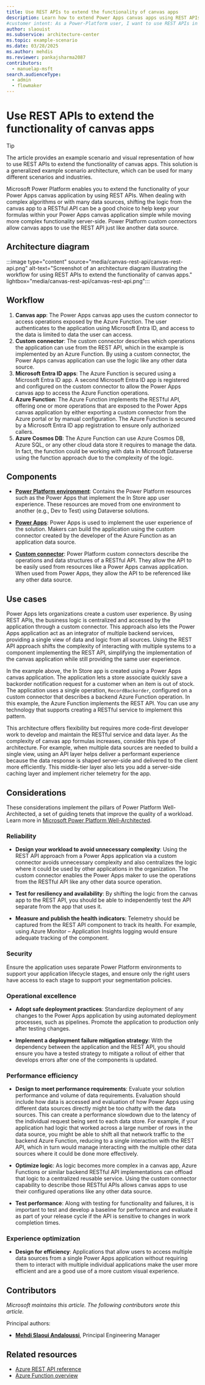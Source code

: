 ```yaml
---
title: Use REST APIs to extend the functionality of canvas apps
description: Learn how to extend Power Apps canvas apps using REST APIs to simplify logic, centralize business processes, and integrate multiple data sources efficiently.
#customer intent: As a Power-Platform user, I want to use REST APIs in my canvas apps so that I can centralize business logic and simplify app formulas.
author: slaouist
ms.subservice: architecture-center
ms.topic: example-scenario
ms.date: 03/28/2025
ms.author: mehdis
ms.reviewer: pankajsharma2087
contributors:
  - manuelap-msft
search.audienceType:
  - admin
  - flowmaker
---
```


# Use REST APIs to extend the functionality of canvas apps

> [!TIP]
> The article provides an example scenario and visual representation of how to use REST APIs to extend the functionality of canvas apps. This solution is a generalized example scenario architecture, which can be used for many different scenarios and industries.

Microsoft Power Platform enables you to extend the functionality of your Power Apps canvas application by using REST APIs. When dealing with complex algorithms or with many data sources, shifting the logic from the canvas app to a RESTful API can be a good choice to help keep your formulas within your Power Apps canvas application simple while moving more complex functionality server-side. Power Platform custom connectors allow canvas apps to use the REST API just like another data source.

## Architecture diagram

:::image type="content" source="media/canvas-rest-api/canvas-rest-api.png" alt-text="Screenshot of an architecture diagram illustrating the workflow for using REST APIs to extend the functionality of canvas apps." lightbox="media/canvas-rest-api/canvas-rest-api.png":::

## Workflow

1. **Canvas app**: The Power Apps canvas app uses the custom connector to access operations exposed by the Azure Function. The user authenticates to the application using Microsoft Entra ID, and access to the data is limited to data the user can access.
1. **Custom connector**: The custom connector describes which operations the application can use from the REST API, which in the example is implemented by an Azure Function. By using a custom connector, the Power Apps canvas application can use the logic like any other data source.
1. **Microsoft Entra ID apps**: The Azure Function is secured using a Microsoft Entra ID app. A second Microsoft Entra ID app is registered and configured on the custom connector to allow the Power Apps canvas app to access the Azure Function operations.
1. **Azure Function**: The Azure Function implements the RESTful API, offering one or more operations that are exposed to the Power Apps canvas application by either exporting a custom connector from the Azure portal or by manual configuration. The Azure Function is secured by a Microsoft Entra ID app registration to ensure only authorized callers.
1. **Azure Cosmos DB**: The Azure Function can use Azure Cosmos DB, Azure SQL, or any other cloud data store it requires to manage the data. In fact, the function could be working with data in Microsoft Dataverse using the function approach due to the complexity of the logic.

## Components

- **[Power Platform environment](/power-platform/admin/environments-overview)**: Contains the Power Platform resources such as the Power Apps that implement the In Store app user experience. These resources are moved from one environment to another (e.g., Dev to Test) using Dataverse solutions.

- **[Power Apps](/power-apps/)**: Power Apps is used to implement the user experience of the solution. Makers can build the application using the custom connector created by the developer of the Azure Function as an application data source.

- **[Custom connector](/connectors/custom-connectors/)**: Power Platform custom connectors describe the operations and data structures of a RESTful API. They allow the API to be easily used from resources like a Power Apps canvas application. When used from Power Apps, they allow the API to be referenced like any other data source.

## Use cases

Power Apps lets organizations create a custom user experience. By using REST APIs, the business logic is centralized and accessed by the application through a custom connector. This approach also lets the Power Apps application act as an integrator of multiple backend services, providing a single view of data and logic from all sources. Using the REST API approach shifts the complexity of interacting with multiple systems to a component implementing the REST API, simplifying the implementation of the canvas application while still providing the same user experience.

In the example above, the In Store app is created using a Power Apps canvas application. The application lets a store associate quickly save a backorder notification request for a customer when an item is out of stock. The application uses a single operation, `RecordBackorder`, configured on a custom connector that describes a backend Azure Function operation. In this example, the Azure Function implements the REST API. You can use any technology that supports creating a RESTful service to implement this pattern.

This architecture offers flexibility but requires more code-first developer work to develop and maintain the RESTful service and data layer. As the complexity of canvas app formulas increases, consider this type of architecture. For example, when multiple data sources are needed to build a single view, using an API layer helps deliver a performant experience because the data response is shaped server-side and delivered to the client more efficiently. This middle-tier layer also lets you add a server-side caching layer and implement richer telemetry for the app.

## Considerations

These considerations implement the pillars of Power Platform Well-Architected, a set of guiding tenets that improve the quality of a workload. Learn more in [Microsoft Power Platform Well-Architected](/power-platform/well-architected/).

### Reliability

- **Design your workload to avoid unnecessary complexity**: Using the REST API approach from a Power Apps application via a custom connector avoids unnecessary complexity and also centralizes the logic where it could be used by other applications in the organization. The custom connector enables the Power Apps maker to use the operations from the RESTful API like any other data source operation.

- **Test for resiliency and availability**: By shifting the logic from the canvas app to the REST API, you should be able to independently test the API separate from the app that uses it.

- **Measure and publish the health indicators**: Telemetry should be captured from the REST API component to track its health. For example, using Azure Monitor – Application Insights logging would ensure adequate tracking of the component.

### Security

Ensure the application uses separate Power Platform environments to support your application lifecycle stages, and ensure only the right users have access to each stage to support your segmentation policies.

### Operational excellence

- **Adopt safe deployment practices**: Standardize deployment of any changes to the Power Apps application by using automated deployment processes, such as pipelines. Promote the application to production only after testing changes.

- **Implement a deployment failure mitigation strategy**: With the dependency between the application and the REST API, you should ensure you have a tested strategy to mitigate a rollout of either that develops errors after one of the components is updated.

### Performance efficiency

- **Design to meet performance requirements**: Evaluate your solution performance and volume of data requirements. Evaluation should include how data is accessed and evaluation of how Power Apps using different data sources directly might be too chatty with the data sources. This can create a performance slowdown due to the latency of the individual request being sent to each data store. For example, if your application had logic that worked across a large number of rows in the data source, you might be able to shift all that network traffic to the backend Azure Function, reducing to a single interaction with the REST API, which in turn would manage interacting with the multiple other data sources where it could be done more effectively.

- **Optimize logic**: As logic becomes more complex in a canvas app, Azure Functions or similar backend RESTful API implementations can offload that logic to a centralized reusable service. Using the custom connector capability to describe those RESTful APIs allows canvas apps to use their configured operations like any other data source.

- **Test performance**: Along with testing for functionality and failures, it is important to test and develop a baseline for performance and evaluate it as part of your release cycle if the API is sensitive to changes in work completion times.

### Experience optimization

- **Design for efficiency**: Applications that allow users to access multiple data sources from a single Power Apps application without requiring them to interact with multiple individual applications make the user more efficient and are a good use of a more custom visual experience.

## Contributors

_Microsoft maintains this article. The following contributors wrote this article._

Principal authors:

- **[Mehdi Slaoui Andaloussi](https://www.linkedin.com/in/mehdi-slaoui-andaloussi-7450772/)**, Principal Engineering Manager

## Related resources

- [Azure REST API reference](/rest/api/azure/)
- [Azure Function overview](/azure/azure-functions/functions-overview?pivots=programming-language-csharp) 